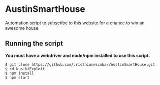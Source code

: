 # AustinSmartHouse

Automation script to subscribe to this website for a chance to win an awesome house

## Running the script
**You must have a webdriver and node/npm installed to use this script.**

```
$ git clone https://github.com/cristhianescobar/AustinSmartHouse.git
$ cd NusikiExploit
$ npm install
$ npm start
```
